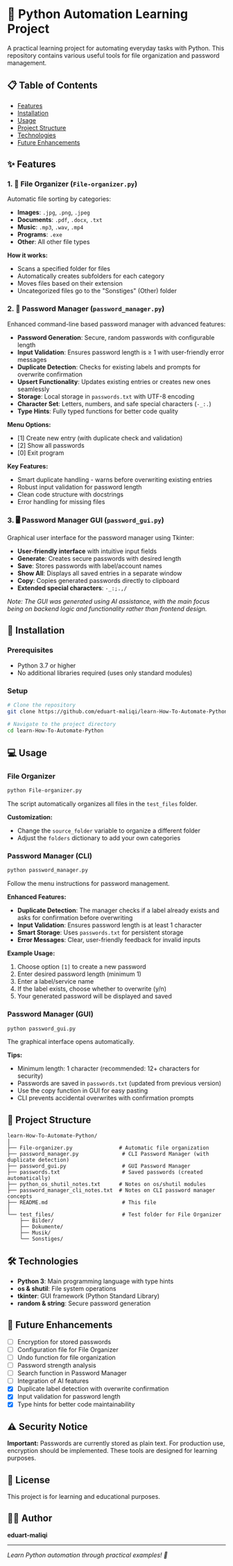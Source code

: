 # 🐍 Python Automation Learning Project

A practical learning project for automating everyday tasks with Python. This repository contains various useful tools for file organization and password management.

## 📋 Table of Contents

- [Features](#-features)
- [Installation](#-installation)
- [Usage](#-usage)
- [Project Structure](#-project-structure)
- [Technologies](#-technologies)
- [Future Enhancements](#-future-enhancements)

## ✨ Features

### 1. 📁 File Organizer (`File-organizer.py`)
Automatic file sorting by categories:
- **Images**: `.jpg`, `.png`, `.jpeg`
- **Documents**: `.pdf`, `.docx`, `.txt`
- **Music**: `.mp3`, `.wav`, `.mp4`
- **Programs**: `.exe`
- **Other**: All other file types

**How it works:**
- Scans a specified folder for files
- Automatically creates subfolders for each category
- Moves files based on their extension
- Uncategorized files go to the "Sonstiges" (Other) folder

### 2. 🔐 Password Manager (`password_manager.py`)
Enhanced command-line based password manager with advanced features:
- **Password Generation**: Secure, random passwords with configurable length
- **Input Validation**: Ensures password length is ≥ 1 with user-friendly error messages
- **Duplicate Detection**: Checks for existing labels and prompts for overwrite confirmation
- **Upsert Functionality**: Updates existing entries or creates new ones seamlessly
- **Storage**: Local storage in `passwords.txt` with UTF-8 encoding
- **Character Set**: Letters, numbers, and safe special characters (`-_:.`)
- **Type Hints**: Fully typed functions for better code quality

**Menu Options:**
- [1] Create new entry (with duplicate check and validation)
- [2] Show all passwords
- [0] Exit program

**Key Features:**
- Smart duplicate handling - warns before overwriting existing entries
- Robust input validation for password length
- Clean code structure with docstrings
- Error handling for missing files

### 3. 🖥️ Password Manager GUI (`password_gui.py`)
Graphical user interface for the password manager using Tkinter:
- **User-friendly interface** with intuitive input fields
- **Generate**: Creates secure passwords with desired length
- **Save**: Stores passwords with label/account names
- **Show All**: Displays all saved entries in a separate window
- **Copy**: Copies generated passwords directly to clipboard
- **Extended special characters**: `-_:;.,/`

*Note: The GUI was generated using AI assistance, with the main focus being on backend logic and functionality rather than frontend design.*

## 🚀 Installation

### Prerequisites
- Python 3.7 or higher
- No additional libraries required (uses only standard modules)

### Setup
```bash
# Clone the repository
git clone https://github.com/eduart-maliqi/learn-How-To-Automate-Python.git

# Navigate to the project directory
cd learn-How-To-Automate-Python
```

## 💻 Usage

### File Organizer
```bash
python File-organizer.py
```
The script automatically organizes all files in the `test_files` folder.

**Customization:**
- Change the `source_folder` variable to organize a different folder
- Adjust the `folders` dictionary to add your own categories

### Password Manager (CLI)
```bash
python password_manager.py
```
Follow the menu instructions for password management.

**Enhanced Features:**
- **Duplicate Detection**: The manager checks if a label already exists and asks for confirmation before overwriting
- **Input Validation**: Ensures password length is at least 1 character
- **Smart Storage**: Uses `passwords.txt` for persistent storage
- **Error Messages**: Clear, user-friendly feedback for invalid inputs

**Example Usage:**
1. Choose option `[1]` to create a new password
2. Enter desired password length (minimum 1)
3. Enter a label/service name
4. If the label exists, choose whether to overwrite (y/n)
5. Your generated password will be displayed and saved

### Password Manager (GUI)
```bash
python password_gui.py
```
The graphical interface opens automatically.

**Tips:**
- Minimum length: 1 character (recommended: 12+ characters for security)
- Passwords are saved in `passwords.txt` (updated from previous version)
- Use the copy function in GUI for easy pasting
- CLI prevents accidental overwrites with confirmation prompts

## 📂 Project Structure

```
learn-How-To-Automate-Python/
│
├── File-organizer.py               # Automatic file organization
├── password_manager.py              # CLI Password Manager (with duplicate detection)
├── password_gui.py                  # GUI Password Manager
├── passwords.txt                    # Saved passwords (created automatically)
├── python_os_shutil_notes.txt      # Notes on os/shutil modules
├── password_manager_cli_notes.txt  # Notes on CLI password manager concepts
├── README.md                        # This file
│
└── test_files/                      # Test folder for File Organizer
    ├── Bilder/
    ├── Dokumente/
    ├── Musik/
    └── Sonstiges/
```

## 🛠️ Technologies

- **Python 3**: Main programming language with type hints
- **os & shutil**: File system operations
- **tkinter**: GUI framework (Python Standard Library)
- **random & string**: Secure password generation

## 🔮 Future Enhancements

- [ ] Encryption for stored passwords
- [ ] Configuration file for File Organizer
- [ ] Undo function for file organization
- [ ] Password strength analysis
- [ ] Search function in Password Manager
- [ ] Integration of AI features
- [x] Duplicate label detection with overwrite confirmation
- [x] Input validation for password length
- [x] Type hints for better code maintainability

## ⚠️ Security Notice

**Important:** Passwords are currently stored as plain text. For production use, encryption should be implemented. These tools are designed for learning purposes.

## 📝 License

This project is for learning and educational purposes.

## 👨‍💻 Author

**eduart-maliqi**

---

*Learn Python automation through practical examples! 🚀*
